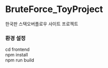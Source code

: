 ﻿# BruteForce_ToyProject  
한국판 스택오버플로우 사이트 프로젝트  
  
### 환경 설정  
cd frontend  
npm install  
npm run build  